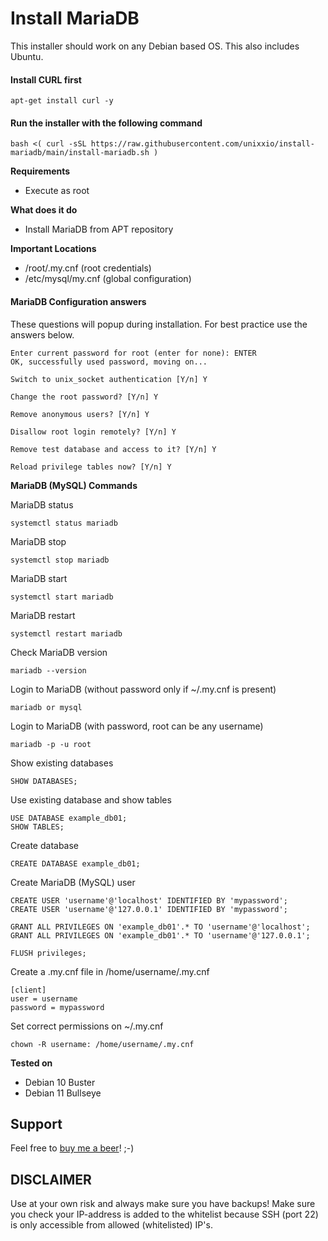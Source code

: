# Install MariaDB

This installer should work on any Debian based OS. This also includes Ubuntu.

#### Install CURL first
```
apt-get install curl -y
```

#### Run the installer with the following command
```
bash <( curl -sSL https://raw.githubusercontent.com/unixxio/install-mariadb/main/install-mariadb.sh )
```

**Requirements**
* Execute as root

**What does it do**
* Install MariaDB from APT repository

**Important Locations**
* /root/.my.cnf (root credentials)
* /etc/mysql/my.cnf (global configuration)

#### MariaDB Configuration answers
These questions will popup during installation. For best practice use the answers below.

```
Enter current password for root (enter for none): ENTER
OK, successfully used password, moving on...

Switch to unix_socket authentication [Y/n] Y

Change the root password? [Y/n] Y

Remove anonymous users? [Y/n] Y

Disallow root login remotely? [Y/n] Y

Remove test database and access to it? [Y/n] Y

Reload privilege tables now? [Y/n] Y
```

**MariaDB (MySQL) Commands**

MariaDB status
```
systemctl status mariadb
```
MariaDB stop
```
systemctl stop mariadb
```
MariaDB start
```
systemctl start mariadb
```
MariaDB restart
```
systemctl restart mariadb
```
Check MariaDB version
```
mariadb --version
```
Login to MariaDB (without password only if ~/.my.cnf is present)
```
mariadb or mysql
```
Login to MariaDB (with password, root can be any username)
```
mariadb -p -u root
```
Show existing databases
```
SHOW DATABASES;
```
Use existing database and show tables
```
USE DATABASE example_db01;
SHOW TABLES;
```
Create database
```
CREATE DATABASE example_db01;
```
Create MariaDB (MySQL) user
```
CREATE USER 'username'@'localhost' IDENTIFIED BY 'mypassword';
CREATE USER 'username'@'127.0.0.1' IDENTIFIED BY 'mypassword';

GRANT ALL PRIVILEGES ON 'example_db01'.* TO 'username'@'localhost';
GRANT ALL PRIVILEGES ON 'example_db01'.* TO 'username'@'127.0.0.1';

FLUSH privileges;
```
Create a .my.cnf file in /home/username/.my.cnf
```
[client]
user = username
password = mypassword
```
Set correct permissions on ~/.my.cnf
```
chown -R username: /home/username/.my.cnf
```

**Tested on**
* Debian 10 Buster
* Debian 11 Bullseye

## Support
Feel free to [buy me a beer](https://paypal.me/sonnymeijer)! ;-)

## DISCLAIMER
Use at your own risk and always make sure you have backups! Make sure you check your IP-address is added to the whitelist because SSH (port 22) is only accessible from allowed (whitelisted) IP's.
